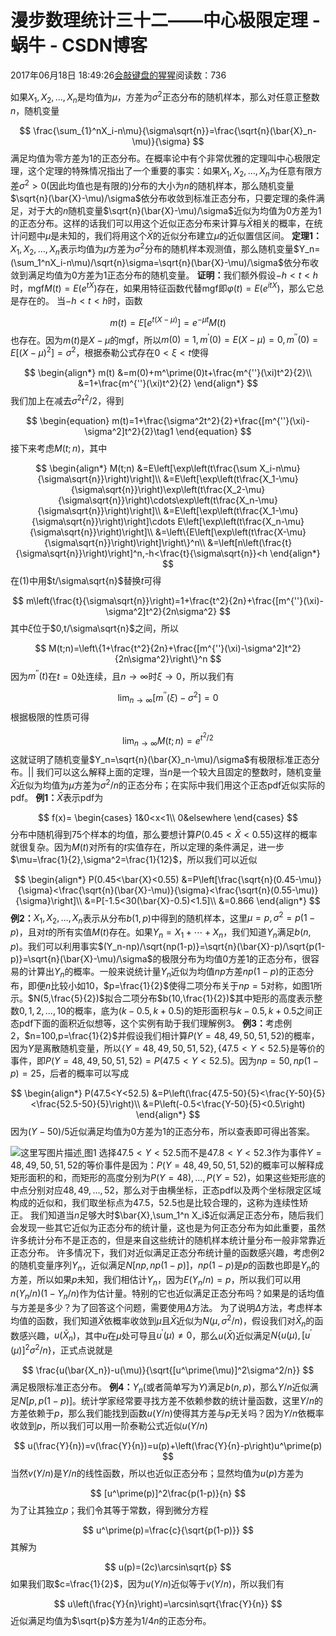 
# 漫步数理统计三十二——中心极限定理 - 蜗牛 - CSDN博客


2017年06月18日 18:49:26[会敲键盘的猩猩](https://me.csdn.net/u010182633)阅读数：736


如果$X_1,X_2,\ldots,X_n$是均值为$\mu$，方差为$\sigma^2$正态分布的随机样本，那么对任意正整数$n$，随机变量

$$
\frac{\sum_{1}^nX_i-n\mu}{\sigma\sqrt{n}}=\frac{\sqrt{n}(\bar{X}_n-\mu)}{\sigma}
$$
满足均值为零方差为1的正态分布。在概率论中有个非常优雅的定理叫中心极限定理，这个定理的特殊情况指出了一个重要的事实：如果$X_1,X_2,\ldots,X_n$为任意有限方差$\sigma^2>0$(因此均值也是有限的)分布的大小为$n$的随机样本，那么随机变量$\sqrt{n}(\bar{X}-\mu)/\sigma$依分布收敛到标准正态分布，只要定理的条件满足，对于大的$n$随机变量$\sqrt{n}(\bar{X}-\mu)/\sigma$近似为均值为0方差为1的正态分布。这样的话我们可以用这个近似正态分布来计算与$\bar{X}$相关的概率，在统计问题中$\mu$是未知的，我们将用这个$\bar{X}$的近似分布建立$\mu$的近似置信区间。
$\textbf{定理1：}$$X_1,X_2,\ldots,X_n$表示均值为$\mu$方差为$\sigma^2$分布的随机样本观测值，那么随机变量$Y_n=(\sum_1^nX_i-n\mu)/\sqrt{n}\sigma=\sqrt{n}(\bar{X}-\mu)/\sigma$依分布收敛到满足均值为0方差为1正态分布的随机变量。
$\textbf{证明：}$我们额外假设$-h<t<h$时，mgf$M(t)=E(e^{tX})$存在，如果用特征函数代替mgf即$\varphi(t)=E(e^{itX})$，那么它总是存在的。
当$-h<t<h$时，函数

$$
m(t)=E[e^{t(X-\mu)}]=e^{-\mu t}M(t)
$$
也存在。因为$m(t)$是$X-\mu$的mgf，所以$m(0)=1,m^\prime(0)=E(X-\mu)=0,m^{''}(0)=E[(X-\mu)^2]=\sigma^2$，根据泰勒公式存在$0<\xi<t$使得

$$
\begin{align*}
m(t)
&=m(0)+m^\prime(0)t+\frac{m^{''}(\xi)t^2}{2}\\
&=1+\frac{m^{''}(\xi)t^2}{2}
\end{align*}
$$
我们加上在减去$\sigma^2t^2/2$，得到

$$
\begin{equation}
m(t)=1+\frac{\sigma^2t^2}{2}+\frac{[m^{''}(\xi)-\sigma^2]t^2}{2}\tag1
\end{equation}
$$
接下来考虑$M(t;n)$，其中

$$
\begin{align*}
M(t;n)
&=E\left[\exp\left(t\frac{\sum X_i-n\mu}{\sigma\sqrt{n}}\right)\right]\\
&=E\left[\exp\left(t\frac{X_1-\mu}{\sigma\sqrt{n}}\right)\exp\left(t\frac{X_2-\mu}{\sigma\sqrt{n}}\right)\cdots\exp\left(t\frac{X_n-\mu}{\sigma\sqrt{n}}\right)\right]\\
&=E\left[\exp\left(t\frac{X_1-\mu}{\sigma\sqrt{n}}\right)\right]\cdots E\left[\exp\left(t\frac{X_n-\mu}{\sigma\sqrt{n}}\right)\right]\\
&=\left\{E\left[\exp\left(t\frac{X-\mu}{\sigma\sqrt{n}}\right)\right]\right\}^n\\
&=\left[n\left(\frac{t}{\sigma\sqrt{n}}\right)\right]^n,-h<\frac{t}{\sigma\sqrt{n}}<h
\end{align*}
$$
在$(1)$中用$t/\sigma\sqrt{n}$替换$t$可得

$$
m\left(\frac{t}{\sigma\sqrt{n}}\right)=1+\frac{t^2}{2n}+\frac{[m^{''}(\xi)-\sigma^2]t^2}{2n\sigma^2}
$$
其中$\xi$位于$0,t/\sigma\sqrt{n}$之间，所以

$$
M(t;n)=\left\{1+\frac{t^2}{2n}+\frac{[m^{''}(\xi)-\sigma^2]t^2}{2n\sigma^2}\right\}^n
$$
因为$m^{''}(t)$在$t=0$处连续，且$n\to\infty$时$\xi\to 0$，所以我们有

$$
\lim_{n\to\infty}[m^{''}(\xi)-\sigma^2]=0
$$
根据极限的性质可得

$$
\lim_{n\to\infty}M(t;n)=e^{t^2/2}
$$
这就证明了随机变量$Y_n=\sqrt{n}(\bar{X}_n-\mu)/\sigma$有极限标准正态分布。$||$
我们可以这么解释上面的定理，当$n$是一个较大且固定的整数时，随机变量$\bar{X}$近似为均值为$\mu$方差为$\sigma^2/n$的正态分布；在实际中我们用这个正态pdf近似实际的pdf。
$\textbf{例1：}$$\bar{X}$表示pdf为

$$
f(x)=
\begin{cases}
1&0<x<1\\
0&elsewhere
\end{cases}
$$
分布中随机得到75个样本的均值，那么要想计算$P(0.45<\bar{X}<0.55)$这样的概率就很复杂。因为$M(t)$对所有的$t$实值存在，所以定理的条件满足，进一步$\mu=\frac{1}{2},\sigma^2=\frac{1}{12}$，所以我们可以近似

$$
\begin{align*}
P(0.45<\bar{X}<0.55)
&=P\left[\frac{\sqrt{n}(0.45-\mu)}{\sigma}<\frac{\sqrt{n}(\bar{X}-\mu)}{\sigma}<\frac{\sqrt{n}(0.55-\mu)}{\sigma}\right]\\
&=P[-1.5<30(\bar{X}-0.5)<1.5]\\
&=0.866
\end{align*}
$$
$\textbf{例2：}$$X_1,X_2,\ldots,X_n$表示从分布$b(1,p)$中得到的随机样本，这里$\mu=p,\sigma^2=p(1-p)$，且对$t$的所有实值$M(t)$存在。如果$Y_n=X_1+\cdots+X_n$，我们知道$Y_n$满足$b(n,p)$。我们可以利用事实$(Y_n-np)/\sqrt{np(1-p)}=\sqrt{n}(\bar{X}-p)/\sqrt{p(1-p)}=\sqrt{n}(\bar{X}-\mu)/\sigma$的极限分布为均值0方差1的正态分布，很容易的计算出$Y_n$的概率。一般来说统计量$Y_n$近似为均值$np$方差$np(1-p)$的正态分布，即便$n$比较小如10，$p=\frac{1}{2}$使得二项分布关于$np=5$对称，如图1所示。$N(5,\frac{5}{2})$拟合二项分布$b(10,\frac{1}{2})$其中矩形的高度表示整数$0,1,2,\ldots,10$的概率，底为$(k-0.5,k+0.5)$的矩形面积与$k-0.5,k+0.5$之间正态pdf下面的面积近似想等，这个实例有助于我们理解例3。
$\textbf{例3：}$考虑例2，$n=100,p=\frac{1}{2}$并假设我们相计算$P(Y=48,49,50,51,52)$的概率，因为$Y$是离散随机变量，所以$\{Y=48,49,50,51,52\},\{47.5<Y<52.5\}$是等价的事件，即$P(Y=48,49,50,51,52)=P(47.5<Y<52.5)$。因为$np=50,np(1-p)=25$，后者的概率可以写成

$$
\begin{align*}
P(47.5<Y<52.5)
&=P\left(\frac{47.5-50}{5}<\frac{Y-50}{5}<\frac{52.5-50}{5}\right)\\
&=P\left(-0.5<\frac{Y-50}{5}<0.5\right)
\end{align*}
$$
因为$(Y-50)/5$近似满足均值为0方差为1的正态分布，所以查表即可得出答案。

![这里写图片描述](https://img-blog.csdn.net/20170618184713143?watermark/2/text/aHR0cDovL2Jsb2cuY3Nkbi5uZXQvdTAxMDE4MjYzMw==/font/5a6L5L2T/fontsize/400/fill/I0JBQkFCMA==/dissolve/70/gravity/SouthEast)[ ](https://img-blog.csdn.net/20170618184713143?watermark/2/text/aHR0cDovL2Jsb2cuY3Nkbi5uZXQvdTAxMDE4MjYzMw==/font/5a6L5L2T/fontsize/400/fill/I0JBQkFCMA==/dissolve/70/gravity/SouthEast)
图1
选择$47.5<Y<52.5$而不是$47.8<Y<52.3$作为事件$Y=48,49,50,51,52$的等价事件是因为：$P(Y=48,49,50,51,52)$的概率可以解释成矩形面积的和，而矩形的高度分别为$P(Y=48),\ldots,P(Y=52)$，如果这些矩形底的中点分别对应$48,49,\ldots,52$，那么对于由横坐标，正态pdf以及两个坐标限定区域构成的近似和，我们取坐标点为47.5，52.5也是比较合理的，这称为连续性矫正。
我们知道当$n$足够大时$\bar{X},\sum_1^n X_i$近似满足正态分布，随后我们会发现一些其它近似为正态分布的统计量，这也是为何正态分布为如此重要，虽然许多统计分布不是正态的，但是来自这些统计的随机样本统计量分布一般非常靠近正态分布。
许多情况下，我们对近似满足正态分布统计量的函数感兴趣，考虑例2的随机变量序列$Y_n$，近似满足$N[np,np(1-p)]$，$np(1-p)$是$p$的函数也即是$Y_n$的方差，所以如果$p$未知，我们相估计$Y_n$，因为$E(Y_n/n)=p$，所以我们可以用$n(Y_n/n)(1-Y_n/n)$作为估计量。特别的它也近似满足正态分布吗？如果是的话均值与方差是多少？为了回答这个问题，需要使用$\Delta$方法。
为了说明$\Delta$方法，考虑样本均值的函数，我们知道$\bar{X}$依概率收敛到$\mu$且$\bar{X}$近似为$N(\mu,\sigma^2/n)$，假设我们对$\bar{X}_n$的函数感兴趣，$u(\bar{X}_n)$，其中$u$在$\mu$处可导且$u^\prime(\mu)\neq 0$，那么$u(\bar{X})$近似满足$N\{u(\mu),[u^\prime(\mu)]^2\sigma^2/n\}$，正式点说就是

$$
\frac{u(\bar{X_n})-u(\mu)}{\sqrt{[u^\prime(\mu)]^2\sigma^2/n}}
$$
满足极限标准正态分布。
$\textbf{例4：}$$Y_n$(或者简单写为$Y$)满足$b(n,p)$，那么$Y/n$近似满足$N[p,p(1-p)]$。统计学家经常要寻找方差不依赖参数的统计量函数，这里$Y/n$的方差依赖于$p$，那么我们能找到函数$u(Y/n)$使得其方差与$p$无关吗？因为$Y/n$依概率收敛到$p$，所以我们可以用一阶泰勒公式近似$u(Y/n)$

$$
u(\frac{Y}{n})=v(\frac{Y}{n})=u(p)+\left(\frac{Y}{n}-p\right)u^\prime(p)
$$
当然$v(Y/n)$是$Y/n$的线性函数，所以也近似正态分布；显然均值为$u(p)$方差为

$$
[u^\prime(p)]^2\frac{p(1-p)}{n}
$$
为了让其独立$p$；我们令其等于常数，得到微分方程

$$
u^\prime(p)=\frac{c}{\sqrt{p(1-p)}}
$$
其解为

$$
u(p)=(2c)\arcsin\sqrt{p}
$$
如果我们取$c=\frac{1}{2}$，因为$u(Y/n)$近似等于$v(Y/n)$，所以我们有

$$
u\left(\frac{Y}{n}\right)=\arcsin\sqrt{\frac{Y}{n}}
$$
近似满足均值为$\sqrt{p}$方差为$1/4n$的正态分布。

